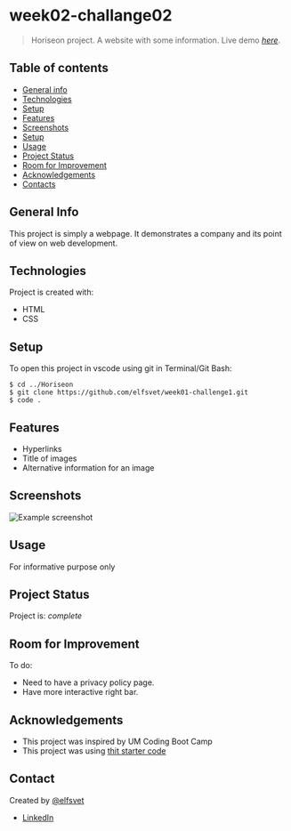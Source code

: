 # week02-challange02
> Horiseon project. A website with some information.
> Live demo [_here_](https://elfsvet.github.io/week01-challenge1/). 

## Table of contents
* [General info](#general-info)
* [Technologies](#technologies)
* [Setup](#setup)
* [Features](#features)
* [Screenshots](#screenshots)
* [Setup](#setup)
* [Usage](#usage)
* [Project Status](#project-status)
* [Room for Improvement](#room-for-improvement)
* [Acknowledgements](#acknowledgements)
* [Contacts](#contact)



## General Info
This project is simply a webpage.
It demonstrates a company and its point of view on web development.

## Technologies
Project is created with:
- HTML
- CSS

## Setup
To open this project in vscode using git in Terminal/Git Bash:

```
$ cd ../Horiseon
$ git clone https://github.com/elfsvet/week01-challenge1.git
$ code .
```

## Features
- Hyperlinks
- Title of images
- Alternative information for an image
## Screenshots
![Example screenshot](./assets/images/digital-marketing-meeting.jpg)


## Usage
For informative purpose only

## Project Status
Project is: _complete_

## Room for Improvement
To do:
- Need to have a privacy policy page.
- Have more interactive right bar.

## Acknowledgements
- This project was inspired by UM Coding Boot Camp
- This project was using [thit starter code](https://github.com/coding-boot-camp/urban-octo-telegram)

## Contact
Created by [@elfsvet](https://github.com/elfsvet)
- [LinkedIn](https://www.linkedin.com/in/stepanmatysik/)
